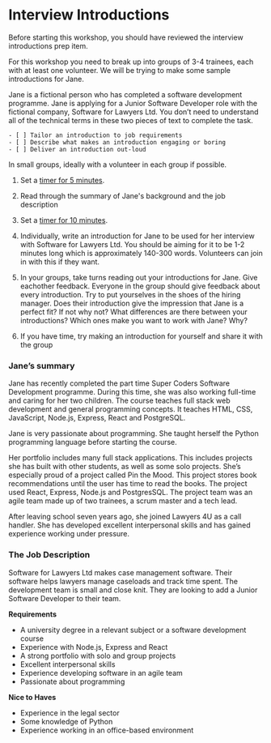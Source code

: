 # Interview Introductions

Before starting this workshop, you should have reviewed the interview introductions prep item.

For this workshop you need to break up into groups of 3-4 trainees, each with at least one volunteer. We will be trying to make some sample introductions for Jane.

Jane is a fictional person who has completed a software development programme. Jane is applying for a Junior Software Developer role with the fictional company, Software for Lawyers Ltd. You don’t need to understand all of the technical terms in these two pieces of text to complete the task. 

```objectives
- [ ] Tailor an introduction to job requirements
- [ ] Describe what makes an introduction engaging or boring
- [ ] Deliver an introduction out-loud
```

<!-- {{<note type="exercise" title="Introduce Jane">}}-->

In small groups, ideally with a volunteer in each group if possible.

1. Set a [timer for 5 minutes](https://www.google.com/search?q=timer+for+5+minutes).

2. Read through the summary of Jane's background and the job description

3. Set a [timer for 10 minutes](https://www.google.com/search?q=timer+for+10+minutes).

4. Individually, write an introduction for Jane to be used for her interview with Software for Lawyers Ltd. You should be aiming for it to be 1-2 minutes long which is approximately 140-300 words. Volunteers can join in with this if they want.

5. In your groups, take turns reading out your introductions for Jane. Give eachother feedback. Everyone in the group should give feedback about every introduction. Try to put yourselves in the shoes of the hiring manager. Does their introduction give the impression that Jane is a perfect fit? If not why not? What differences are there between your introductions?  Which ones make you want to work with Jane? Why?

6. If you have time, try making an introduction for yourself and share it with the group 

<!-- {{</note>}}-->

### Jane’s summary
Jane has recently completed the part time Super Coders Software Development programme. During this time, she was also working full-time and caring for her two children. The course teaches full stack web development and general programming concepts. It teaches HTML, CSS, JavaScript, Node.js, Express, React and PostgreSQL. 

Jane is very passionate about programming. She taught herself the Python programming language before starting the course.

Her portfolio includes many full stack applications. This includes projects she has built with other students, as well as some solo projects. She’s especially proud of a project called Pin the Mood. This project stores book recommendations until the user has time to read the books. The project used React, Express, Node.js and PostgresSQL. The project team was an agile team made up of two trainees, a scrum master and a tech lead.

After leaving school seven years ago, she joined Lawyers 4U as a call handler. She has developed excellent interpersonal skills and has gained experience working under pressure.

### The Job Description
Software for Lawyers Ltd makes case management software. Their software helps lawyers manage caseloads and track time spent. The development team is small and close knit. They are looking to add a Junior Software Developer to their team.

**Requirements**
* A university degree in a relevant subject or a software development course
* Experience with Node.js, Express and React
* A strong portfolio with solo and group projects
* Excellent interpersonal skills
* Experience developing software in an agile team
* Passionate about programming

**Nice to Haves**
* Experience in the legal sector
* Some knowledge of Python
* Experience working in an office-based environment
 
